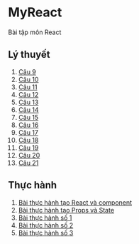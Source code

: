 # MyReact
Bài tập môn React
## Lý thuyết
1. [Câu 9](https://codepen.io/TranDangHai/pen/MWXevjd)
2. [Câu 10](https://codepen.io/TranDangHai/pen/abKZyVN)
3. [Câu 11](https://codepen.io/TranDangHai/pen/gOKmyRb)
4. [Câu 12](https://codepen.io/TranDangHai/pen/xxzaedd)
5. [Câu 13](https://codepen.io/TranDangHai/pen/ZERKeMr)
6. [Câu 14](https://codepen.io/TranDangHai/pen/wvXdJOo)
7. [Câu 15](https://codepen.io/TranDangHai/pen/zYaEpYG)
8. [Câu 16](https://codepen.io/TranDangHai/pen/jOKvRaO)
9. [Câu 17](https://codepen.io/TranDangHai/pen/YzvOMEv)
10. [Câu 18](https://codepen.io/TranDangHai/pen/XWYGbEd)
11. [Câu 19](https://codepen.io/TranDangHai/pen/GRGeJdB)
12. [Câu 20](https://codepen.io/TranDangHai/pen/qBKvdyj)
13. [Câu 21](https://codepen.io/TranDangHai/pen/oNyVXPo)
## Thực hành
1. [Bài thực hành tạo React và component](https://codesandbox.io/s/exciting-hofstadter-5c3f70)
2. [Bài thực hành tạo Props và State]()
3. [Bài thực hành số 1](https://codesandbox.io/s/baitapthuchanh1-xtevxs)
4. [Bài thực hành số 2](https://codesandbox.io/s/baithuchanhso2-rzp0uc)
5. [Bài thực hành số 3](https://codesandbox.io/s/baithuchanhso3-jk4ekh)
